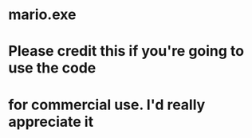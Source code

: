 # mario.exe


# Please credit this if you're going to use the code
# for commercial use. I'd really appreciate it 